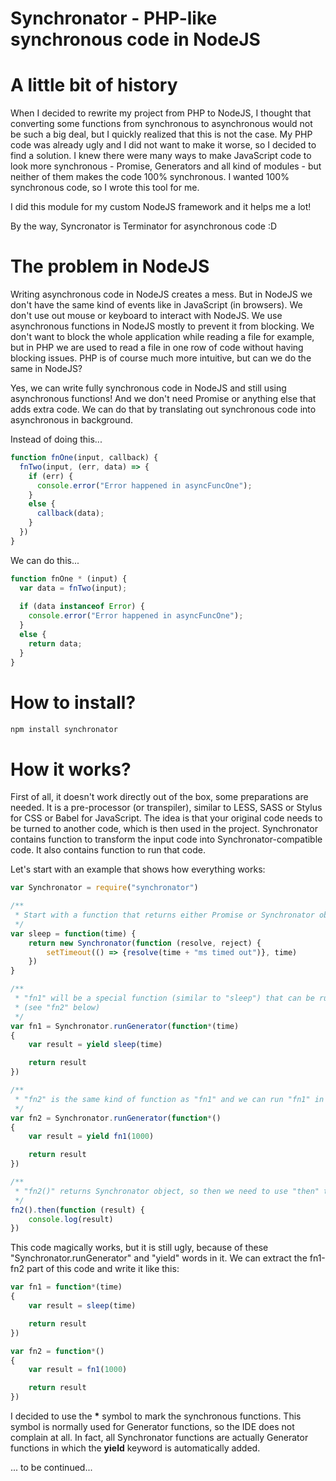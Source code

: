 # Synchronator - PHP-like synchronous code in NodeJS

# A little bit of history

When I decided to rewrite my project from PHP to NodeJS, I thought that converting some functions from synchronous to asynchronous would not be such a big deal, but I quickly realized that this is not the case. My PHP code was already ugly and I did not want to make it worse, so I decided to find a solution. I knew there were many ways to make JavaScript code to look more synchronous - Promise, Generators and all kind of modules - but neither of them makes the code 100% synchronous. I wanted 100% synchronous code, so I wrote this tool for me.

I did this module for my custom NodeJS framework and it helps me a lot!

By the way, Syncronator is Terminator for asynchronous code :D

# The problem in NodeJS

Writing asynchronous code in NodeJS creates a mess. But in NodeJS we don't have the same kind of events like in JavaScript (in browsers). We don't use out mouse or keyboard to interact with NodeJS. We use asynchronous functions in NodeJS mostly to prevent it from blocking. We don't want to block the whole application while reading a file for example, but in PHP we are used to read a file in one row of code without having blocking issues. PHP is of course much more intuitive, but can we do the same in NodeJS?

Yes, we can write fully synchronous code in NodeJS and still using asynchronous functions! And we don't need Promise or anything else that adds extra code. We can do that by translating out synchronous code into asynchronous in background.

Instead of doing this...
```javascript
function fnOne(input, callback) {
  fnTwo(input, (err, data) => {
    if (err) {
      console.error("Error happened in asyncFuncOne");
    }
    else {
      callback(data);
    }
  })
}
```
We can do this...
```javascript
function fnOne * (input) {
  var data = fnTwo(input);
  
  if (data instanceof Error) {
    console.error("Error happened in asyncFuncOne");
  }
  else {
    return data;
  }
}
```

# How to install?

```javascript
npm install synchronator
```

# How it works?

First of all, it doesn't work directly out of the box, some preparations are needed. It is a pre-processor (or transpiler), similar to LESS, SASS or Stylus for CSS or Babel for JavaScript. The idea is that your original code needs to be turned to another code, which is then used in the project. Synchronator contains function to transform the input code into Synchronator-compatible code. It also contains function to run that code.

Let's start with an example that shows how everything works:

```javascript
var Synchronator = require("synchronator")

/**
 * Start with a function that returns either Promise or Synchronator object
 */
var sleep = function(time) {
	return new Synchronator(function (resolve, reject) {
		setTimeout(() => {resolve(time + "ms timed out")}, time)
	})
}

/**
 * "fn1" will be a special function (similar to "sleep") that can be run in another Generator controlled by Synchronator
 * (see "fn2" below)
 */
var fn1 = Synchronator.runGenerator(function*(time)
{
	var result = yield sleep(time)

	return result
})

/**
 * "fn2" is the same kind of function as "fn1" and we can run "fn1" in "fn2"
 */
var fn2 = Synchronator.runGenerator(function*()
{
	var result = yield fn1(1000)

	return result
})

/**
 * "fn2()" returns Synchronator object, so then we need to use "then" to get the result
 */
fn2().then(function (result) {
	console.log(result)
})
```
This code magically works, but it is still ugly, because of these "Synchronator.runGenerator" and "yield" words in it. We can extract the fn1-fn2 part of this code and write it like this:
```javascript
var fn1 = function*(time)
{
	var result = sleep(time)

	return result
})

var fn2 = function*()
{
	var result = fn1(1000)

	return result
})
```

I decided to use the **\*** symbol to mark the synchronous functions. This symbol is normally used for Generator functions, so the IDE does not complain at all. In fact, all Synchronator functions are actually Generator functions in which the **yield** keyword is automatically added.

... to be continued...